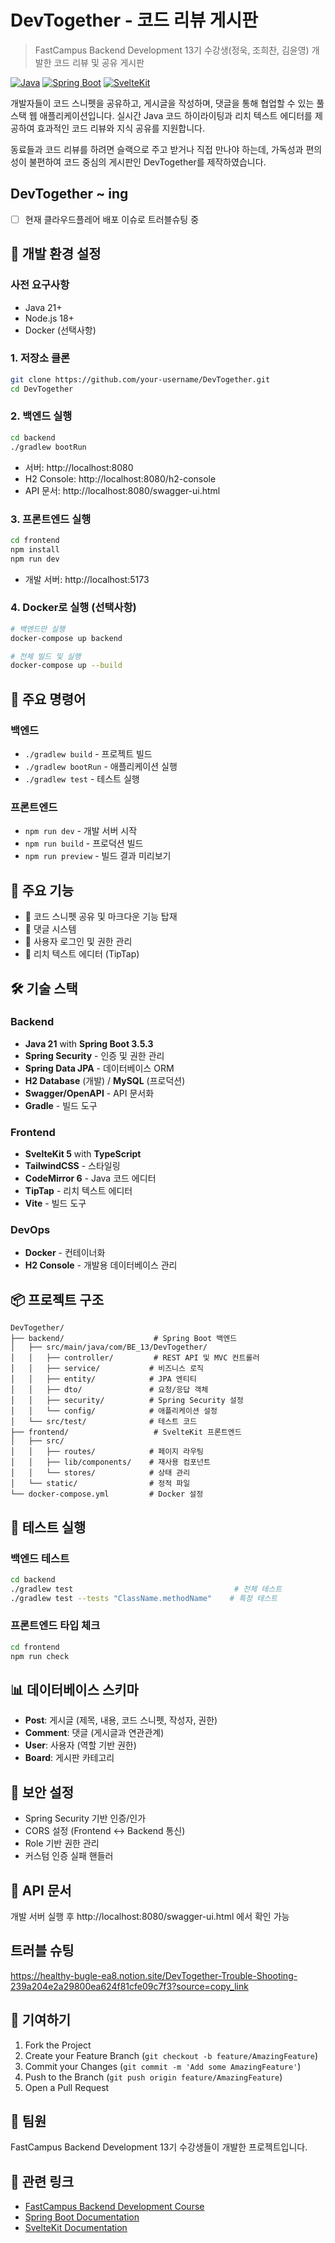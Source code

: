 # DevTogether - 코드 리뷰 게시판

> FastCampus Backend Development 13기 수강생(정욱, 조희찬, 김윤영) 개발한 코드 리뷰 및 공유 게시판

[![Java](https://img.shields.io/badge/Java-21-orange)](https://openjdk.java.net/)
[![Spring Boot](https://img.shields.io/badge/Spring%20Boot-3.5.3-brightgreen)](https://spring.io/projects/spring-boot)
[![SvelteKit](https://img.shields.io/badge/SvelteKit-5-ff3e00)](https://kit.svelte.dev/)

개발자들이 코드 스니펫을 공유하고, 게시글을 작성하며, 댓글을 통해 협업할 수 있는 풀스택 웹 애플리케이션입니다.
실시간 Java 코드 하이라이팅과 리치 텍스트 에디터를 제공하여 효과적인 코드 리뷰와 지식 공유를 지원합니다.

동료들과 코드 리뷰를 하려면 슬랙으로 주고 받거나 직접 만나야 하는데, 가독성과 편의성이 불편하여 코드 중심의 게시판인 DevTogether를 제작하였습니다.

## DevTogether ~ ing
* [ ] 현재 클라우드플레어 배포 이슈로 트러블슈팅 중

## 🚀 개발 환경 설정

### 사전 요구사항
- Java 21+
- Node.js 18+
- Docker (선택사항)

### 1. 저장소 클론
```bash
git clone https://github.com/your-username/DevTogether.git
cd DevTogether
```

### 2. 백엔드 실행
```bash
cd backend
./gradlew bootRun
```
- 서버: http://localhost:8080
- H2 Console: http://localhost:8080/h2-console
- API 문서: http://localhost:8080/swagger-ui.html

### 3. 프론트엔드 실행
```bash
cd frontend
npm install
npm run dev
```
- 개발 서버: http://localhost:5173

### 4. Docker로 실행 (선택사항)
```bash
# 백엔드만 실행
docker-compose up backend

# 전체 빌드 및 실행
docker-compose up --build
```


## 🔧 주요 명령어

### 백엔드
- `./gradlew build` - 프로젝트 빌드
- `./gradlew bootRun` - 애플리케이션 실행
- `./gradlew test` - 테스트 실행

### 프론트엔드
- `npm run dev` - 개발 서버 시작
- `npm run build` - 프로덕션 빌드
- `npm run preview` - 빌드 결과 미리보기


## 🚀 주요 기능

- 📝 코드 스니펫 공유 및 마크다운 기능 탑재
- 💬 댓글 시스템
- 👤 사용자 로그인 및 권한 관리
- 📄 리치 텍스트 에디터 (TipTap)

## 🛠 기술 스택

### Backend
- **Java 21** with **Spring Boot 3.5.3**
- **Spring Security** - 인증 및 권한 관리
- **Spring Data JPA** - 데이터베이스 ORM
- **H2 Database** (개발) / **MySQL** (프로덕션)
- **Swagger/OpenAPI** - API 문서화
- **Gradle** - 빌드 도구

### Frontend
- **SvelteKit 5** with **TypeScript**
- **TailwindCSS** - 스타일링
- **CodeMirror 6** - Java 코드 에디터
- **TipTap** - 리치 텍스트 에디터
- **Vite** - 빌드 도구

### DevOps
- **Docker** - 컨테이너화
- **H2 Console** - 개발용 데이터베이스 관리

## 📦 프로젝트 구조

```
DevTogether/
├── backend/                    # Spring Boot 백엔드
│   ├── src/main/java/com/BE_13/DevTogether/
│   │   ├── controller/         # REST API 및 MVC 컨트롤러
│   │   ├── service/           # 비즈니스 로직
│   │   ├── entity/            # JPA 엔티티
│   │   ├── dto/               # 요청/응답 객체
│   │   ├── security/          # Spring Security 설정
│   │   └── config/            # 애플리케이션 설정
│   └── src/test/              # 테스트 코드
├── frontend/                   # SvelteKit 프론트엔드
│   ├── src/
│   │   ├── routes/            # 페이지 라우팅
│   │   ├── lib/components/    # 재사용 컴포넌트
│   │   └── stores/            # 상태 관리
│   └── static/                # 정적 파일
└── docker-compose.yml         # Docker 설정
```

## 🧪 테스트 실행

### 백엔드 테스트
```bash
cd backend
./gradlew test                                    # 전체 테스트
./gradlew test --tests "ClassName.methodName"    # 특정 테스트
```

### 프론트엔드 타입 체크
```bash
cd frontend
npm run check
```

## 📊 데이터베이스 스키마

- **Post**: 게시글 (제목, 내용, 코드 스니펫, 작성자, 권한)
- **Comment**: 댓글 (게시글과 연관관계)
- **User**: 사용자 (역할 기반 권한)
- **Board**: 게시판 카테고리

## 🔐 보안 설정

- Spring Security 기반 인증/인가
- CORS 설정 (Frontend ↔ Backend 통신)
- Role 기반 권한 관리
- 커스텀 인증 실패 핸들러

## 📝 API 문서

개발 서버 실행 후 http://localhost:8080/swagger-ui.html 에서 확인 가능

## 트러블 슈팅
https://healthy-bugle-ea8.notion.site/DevTogether-Trouble-Shooting-239a204e2a29800ea624f81cfe09c7f3?source=copy_link

## 🤝 기여하기

1. Fork the Project
2. Create your Feature Branch (`git checkout -b feature/AmazingFeature`)
3. Commit your Changes (`git commit -m 'Add some AmazingFeature'`)
4. Push to the Branch (`git push origin feature/AmazingFeature`)
5. Open a Pull Request

## 👥 팀원

FastCampus Backend Development 13기 수강생들이 개발한 프로젝트입니다.

## 🔗 관련 링크

- [FastCampus Backend Development Course](https://fastcampus.co.kr/)
- [Spring Boot Documentation](https://spring.io/projects/spring-boot)
- [SvelteKit Documentation](https://kit.svelte.dev/)
